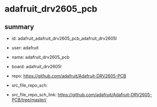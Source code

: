 # adafruit_drv2605_pcb
 
## summary 
* id: adafruit_adafruit_drv2605_pcb_adafruit_drv2605l
* user: adafruit
* name: adafruit_drv2605_pcb
* board: adafruit_drv2605l
* repo: https://github.com/adafruit/Adafruit-DRV2605-PCB



* src_file_repo_sch: 
* src_file_repo_sch_link: https://github.com/adafruit/Adafruit-DRV2605-PCB/tree/master/




